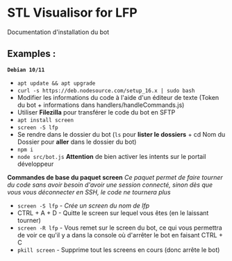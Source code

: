 # STL Visualisor for LFP


Documentation d'installation du bot




## Examples :
**`Debian 10/11`**
- `apt update && apt upgrade`
- `curl -s https://deb.nodesource.com/setup_16.x | sudo bash`
- Modifier les informations du code à l'aide d'un éditeur de texte (Token du bot + informations dans handlers/handleCommands.js)
- Utiliser **Filezilla** pour transférer le code du bot en SFTP
- `apt install screen`
- `screen -S lfp`
- Se rendre dans le dossier du bot (`ls` pour **lister le dossiers** + cd Nom du Dossier pour **aller** dans le dossier du bot)
- `npm i`
- `node src/bot.js` **Attention** de bien activer les intents sur le portail développeur

__Commandes de base du paquet screen__
*Ce paquet permet de faire tourner du code sans avoir besoin d'avoir une session connecté, sinon dès que vous vous déconnecter en SSH, le code ne tournera plus*
- `screen -S lfp` - *Crée un screen du nom de lfp*
- CTRL + A + D - Quitte le screen sur lequel vous êtes (en le laissant tourner)
- `screen -R lfp` - Vous remet sur le screen du bot, ce qui vous permettra de voir ce qu'il y a dans la console où d'arrêter le bot en faisant CTRL + C 
- `pkill screen` - Supprime tout les screens en cours (donc arrête le bot)



